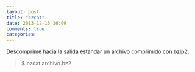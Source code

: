 ```yaml
---
layout: post
title: "bzcat"
date: 2013-12-15 16:09
comments: true
categories: 
---
```

Descomprime hacia la salida estandar un archivo comprimido con bzip2.

>$ bzcat archivo.bz2

